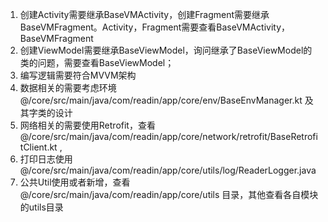 1. 创建Activity需要继承BaseVMActivity，创建Fragment需要继承BaseVMFragment。Activity，Fragment需要查看BaseVMActivity，BaseVMFragment
2. 创建ViewModel需要继承BaseViewModel，询问继承了BaseViewModel的类的问题，需要查看BaseViewModel；
3. 编写逻辑需要符合MVVM架构
4. 数据相关的需要考虑环境@/core/src/main/java/com/readin/app/core/env/BaseEnvManager.kt 及其字类的设计
5. 网络相关的需要使用Retrofit，查看@/core/src/main/java/com/readin/app/core/network/retrofit/BaseRetrofitClient.kt ,
6. 打印日志使用@/core/src/main/java/com/readin/app/core/utils/log/ReaderLogger.java 
7. 公共Util使用或者新增，查看@/core/src/main/java/com/readin/app/core/utils 目录，其他查看各自模块的utils目录

